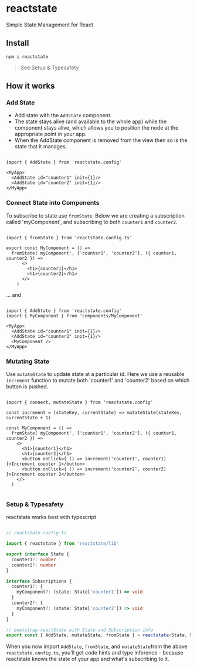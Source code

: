 # reactstate
Simple State Management for React

## Install

`npm i reactstate`

> See Setup & Typesafety

## How it works

### Add State

- Add state with the `AddState` component.
- The state stays alive (and available to the whole app) while the component stays alive, which allows you to position the node at the appropriate point in your app.
- When the AddState component is removed from the view then so is the state that it manages.

```tsx

import { AddState } from 'reactstate.config'

<MyApp>
  <AddState id="counter1" init={1}/>
  <AddState id="counter2" init={1}/>
</MyApp>

```

### Connect State into Components

To subscribe to state use `fromState`. Below we are creating a subscription called 'myComponent', and subscribing to 
both `counter1` and `counter2`.

```tsx

import { fromState } from 'reactstate.config.ts'

export const MyComponent = () => 
  fromState('myComponent', ['counter1', 'counter2'], ({ counter1, counter2 }) =>
      <>
        <h1>{counter1}</h1>
        <h1>{counter2}</h1>
      </>
    )

```

... and

```tsx

import { AddState } from 'reactstate.config'
import { MyComponent } from 'components/MyComponent'

<MyApp>
  <AddState id="counter1" init={1}/>
  <AddState id="counter2" init={1}/>
  <MyComponent />
</MyApp>

```

### Mutating State

Use `mutateState` to update state at a particular id.
Here we use a reusable `increment` function to mutate both 'counter1' and 'counter2' based on which button is pushed.

```tsx

import { connect, mutateState } from 'reactstate.config'

const increment = (stateKey, currentState) => mutateState(stateKey, currentState + 1)

const MyComponent = () =>
  fromState('myComponent', ['counter1', 'counter2'], ({ counter1, counter2 }) =>
    <>
      <h1>{counter1}</h1>
      <h1>{counter2}</h1>
      <button onClick={ () => increment('counter1', counter1) }>Increment counter 1</button>
      <button onClick={ () => increment('counter2', counter2) }>Increment counter 2</button>
    </>
  ) 


```

### Setup & Typesafety

reactstate works best with typescript

```typescript

// reactstate.config.ts

import { reactstate } from 'reactstate/lib'

export interface State {
  counter1?: number
  counter2?: number
}

interface Subscriptions {
  counter1?: {
    myComponent?: (state: State['counter1']) => void
  }
  counter2?: {
    myComponent?: (state: State['counter2']) => void
  }
}

// bootstrap reactState with State and Subscription info
export const { AddState, mutateState, fromState } = reactstate<State, Subscriptions>()

```

When you now import `AddState`, `fromState`, and `mutateState`from the above `reactstate.config.ts`, you'll get code hints and type inference - because reactstate knows the state of your app and what's subscribing to it.

